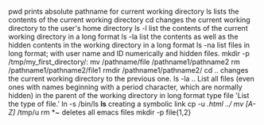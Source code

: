 pwd prints absolute pathname for current working directory
ls lists the contents of the current working directory
cd  changes the current working directory to the user's home directory
ls -l list the contents of the current working directory in a long format
ls -la list the contents as well as the hidden contents in the working directory in a long format
ls -na list files in long format; with user name and ID numerically and hidden files.
mkdir -p /tmp/my_first_directory/:
mv /pathname/file /pathname1/pathname2
rm /pathname1/pathname2/file1
rmdir /pathname1/pathname2/
cd .. changes the current working directory to the previous one.
ls -la .. List all files (even ones with names beginning with a period character, which are normally hidden) in the parent of the working directory in long format
type file 'List the type of file.'
ln -s /bin/ls __ls__ creating a symbolic link
cp -u *.html ../
mv [A-Z]* /tmp/u
rm *~ deletes all emacs files
mkdir -p file{1,2}  
